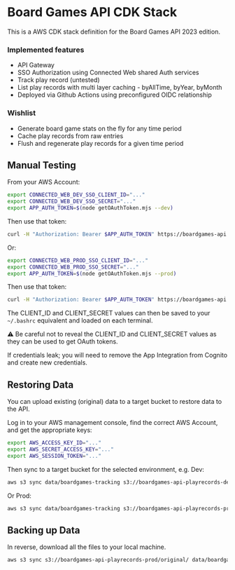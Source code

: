 # Board Games API CDK Stack

This is a AWS CDK stack definition for the Board Games API 2023 edition.

### Implemented features
- API Gateway
- SSO Authorization using Connected Web shared Auth services
- Track play record (untested)
- List play records with multi layer caching - byAllTime, byYear, byMonth
- Deployed via Github Actions using preconfigured OIDC relationship

### Wishlist
- Generate board game stats on the fly for any time period
- Cache play records from raw entries
- Flush and regenerate play records for a given time period

## Manual Testing

From your AWS Account:

```sh
export CONNECTED_WEB_DEV_SSO_CLIENT_ID="..."
export CONNECTED_WEB_DEV_SSO_SECRET="..."
export APP_AUTH_TOKEN=$(node getOAuthToken.mjs --dev)
```

Then use that token:

```sh
curl -H "Authorization: Bearer $APP_AUTH_TOKEN" https://boardgames-api.dev.connected-web.services/status
```

Or:

```sh
export CONNECTED_WEB_PROD_SSO_CLIENT_ID="..."
export CONNECTED_WEB_PROD_SSO_SECRET="..."
export APP_AUTH_TOKEN=$(node getOAuthToken.mjs --prod)
```

Then use that token:

```sh
curl -H "Authorization: Bearer $APP_AUTH_TOKEN" https://boardgames-api.prod.connected-web.services/status
```

The CLIENT_ID and CLIENT_SECRET values can then be saved to your `~/.bashrc` equivalent and loaded on each terminal.

⚠️ Be careful not to reveal the CLIENT_ID and CLIENT_SECRET values as they can be used to get OAuth tokens.

If credentials leak; you will need to remove the App Integration from Cognito and create new credentials.

## Restoring Data

You can upload existing (original) data to a target bucket to restore data to the API.

Log in to your AWS management console, find the correct AWS Account, and get the appropriate keys:

```sh
export AWS_ACCESS_KEY_ID="..."
export AWS_SECRET_ACCESS_KEY="..."
export AWS_SESSION_TOKEN="..."
```

Then sync to a target bucket for the selected environment, e.g. Dev:

```sh
aws s3 sync data/boardgames-tracking s3://boardgames-api-playrecords-dev/original/
```

Or Prod:

```sh
aws s3 sync data/boardgames-tracking s3://boardgames-api-playrecords-prod/original/
```

## Backing up Data

In reverse, download all the files to your local machine. 

```sh
aws s3 sync s3://boardgames-api-playrecords-prod/original/ data/boardgames-tracking
```
